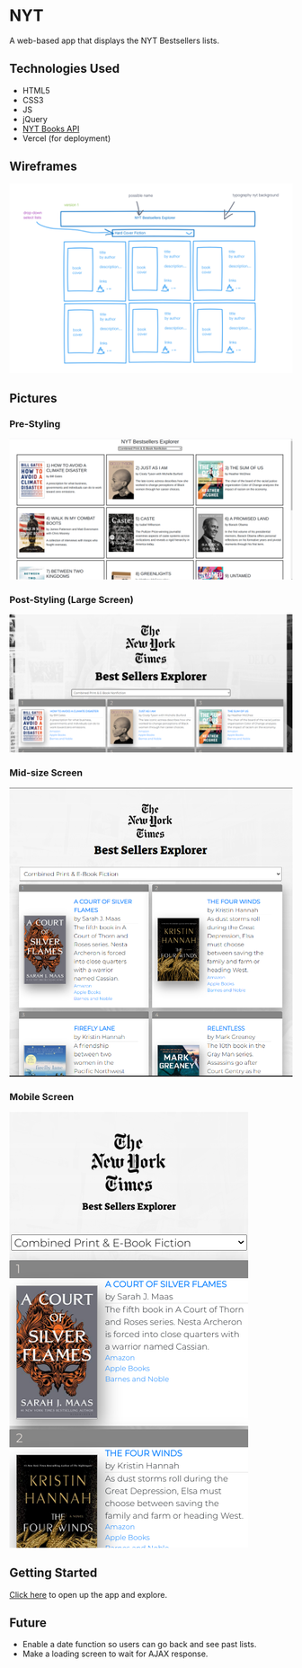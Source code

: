 # NYT

A web-based app that displays the NYT Bestsellers lists.

## Technologies Used
- HTML5
- CSS3
- JS
- jQuery
- [NYT Books API](https://developer.nytimes.com/docs/books-product/1/overview/)
- Vercel (for deployment)

##  Wireframes 

![wireframev1](./img/wireframev1.png)

## Pictures

### Pre-Styling

![Pre-Style](./img/Pre-Style.png)

### Post-Styling (Large Screen)

![Post-Style](./img/Post-Style.png)

### Mid-size Screen

![Mid-Size](./img/mid-size.png)

### Mobile Screen

![Mobile](./img/mobile.png)

## Getting Started 

[Click here](https://nyt-bs-explorer.vercel.app/) to open up the app and explore.

## Future 

- Enable a date function so users can go back and see past lists.
- Make a loading screen to wait for AJAX response.
